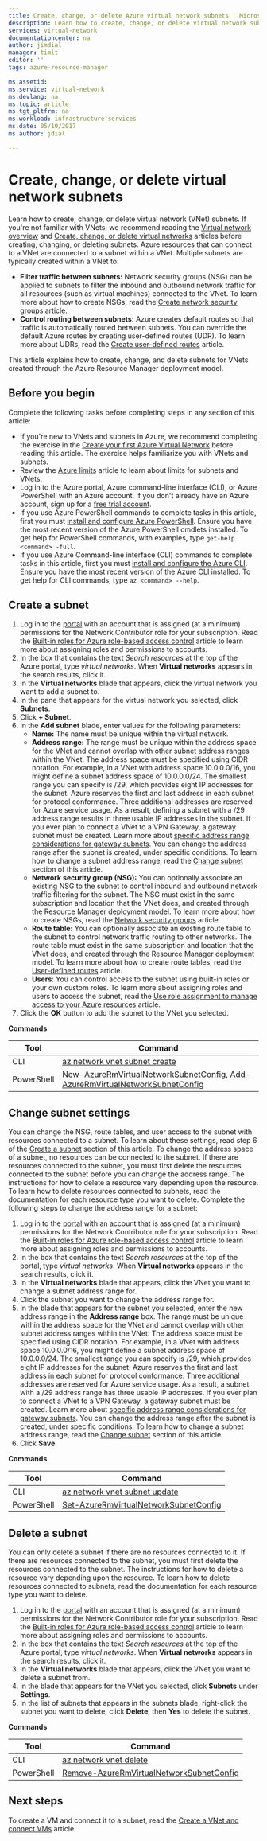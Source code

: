 ```yaml
---
title: Create, change, or delete Azure virtual network subnets | Microsoft Docs
description: Learn how to create, change, or delete virtual network subnets.
services: virtual-network
documentationcenter: na
author: jimdial
manager: timlt
editor: ''
tags: azure-resource-manager

ms.assetid: 
ms.service: virtual-network
ms.devlang: na
ms.topic: article
ms.tgt_pltfrm: na
ms.workload: infrastructure-services
ms.date: 05/10/2017
ms.author: jdial

---
```

# Create, change, or delete virtual network subnets

Learn how to create, change, or delete virtual network (VNet) subnets. If you're not familiar with VNets, we recommend reading the [Virtual network overview](virtual-networks-overview.md) and [Create, change, or delete virtual networks](virtual-network-manage-network.md) articles before creating, changing, or deleting subnets. Azure resources that can connect to a VNet are connected to a subnet within a VNet. Multiple subnets are typically created within a VNet to:
- **Filter traffic between subnets:** Network security groups (NSG) can be applied to subnets to filter the inbound and outbound network traffic for all resources (such as virtual machines) connected to the VNet. To learn more about how to create NSGs, read the [Create network security groups](virtual-networks-create-nsg-arm-pportal.md) article.
- **Control routing between subnets:** Azure creates default routes so that traffic is automatically routed between subnets. You can override the default Azure routes by creating user-defined routes (UDR). To learn more about UDRs, read the [Create user-defined routes](virtual-network-create-udr-arm-ps.md) article. 

This article explains how to create, change, and delete subnets for VNets created through the Azure Resource Manager deployment model.
 
## <a name="before"></a>Before you begin

Complete the following tasks before completing steps in any section of this article:

- If you're new to VNets and subnets in Azure, we recommend completing the exercise in the [Create your first Azure Virtual Network](virtual-network-get-started-vnet-subnet.md) before reading this article. The exercise helps familiarize you with VNets and subnets.
- Review the [Azure limits](../azure-subscription-service-limits.md?toc=%2fazure%2fvirtual-network%2ftoc.json#azure-resource-manager-virtual-networking-limits) article to learn about limits for subnets and VNets.
- Log in to the Azure portal, Azure command-line interface (CLI), or Azure PowerShell with an Azure account. If you don't already have an Azure account, sign up for a [free trial account](https://azure.microsoft.com/free).
- If you use Azure PowerShell commands to complete tasks in this article, first you must [install and configure Azure PowerShell](/powershell/azureps-cmdlets-docs?toc=%2fazure%2fvirtual-network%2ftoc.json). Ensure you have the most recent version of the Azure PowerShell cmdlets installed. To get help for PowerShell commands, with examples, type `get-help <command> -full`.
- If you use Azure Command-line interface (CLI) commands to complete tasks in this article, first you must [install and configure the Azure CLI](/cli/azure/install-azure-cli?toc=%2fazure%2fvirtual-network%2ftoc.json). Ensure you have the most recent version of the Azure CLI installed. To get help for CLI commands, type `az <command> --help`.


## <a name="create-subnet"></a>Create a subnet

1. Log in to the [portal](https://portal.azure.com) with an account that is assigned (at a minimum) permissions for the Network Contributor role for your subscription. Read the [Built-in roles for Azure role-based access control](../active-directory/role-based-access-built-in-roles.md?toc=%2fazure%2fvirtual-network%2ftoc.json#network-contributor) article to learn more about assigning roles and permissions to accounts.
2. In the box that contains the text *Search resources* at the top of the Azure portal, type *virtual networks*. When **Virtual networks** appears in the search results, click it.
3. In the **Virtual networks** blade that appears, click the virtual network you want to add a subnet to.
4. In the pane that appears for the virtual network you selected, click **Subnets**.
5. Click **+ Subnet**.
6. In the **Add subnet** blade, enter values for the following parameters:
	- **Name:** The name must be unique within the virtual network.
	- **Address range:** The range must be unique within the address space for the VNet and cannot overlap with other subnet address ranges within the VNet. The address space must be specified using CIDR notation. For example, in a VNet with address space 10.0.0.0/16, you might define a subnet address space of 10.0.0.0/24. The smallest range you can specify is /29, which provides eight IP addresses for the subnet. Azure reserves the first and last address in each subnet for protocol conformance. Three additional addresses are reserved for Azure service usage. As a result, defining a subnet with a /29 address range results in three usable IP addresses in the subnet. If you ever plan to connect a VNet to a VPN Gateway, a gateway subnet must be created. Learn more about [specific address range considerations for gateway subnets](../vpn-gateway/vpn-gateway-about-vpn-gateway-settings.md?toc=%2fazure%2fvirtual-network%2ftoc.json#a-namegwsubagateway-subnet). You can change the address range after the subnet is created, under specific conditions. To learn how to change a subnet address range, read the [Change subnet](#change-subnet) section of this article.
	- **Network security group (NSG):** You can optionally associate an existing NSG to the subnet to control inbound and outbound network traffic filtering for the subnet. The NSG must exist in the same subscription and location that the VNet does, and created through the Resource Manager deployment model. To learn more about how to create NSGs, read the [Network security groups](virtual-networks-create-nsg-arm-pportal.md) article.
	- **Route table:** You can optionally associate an existing route table to the subnet to control network traffic routing to other networks. The route table must exist in the same subscription and location that the VNet does, and created through the Resource Manager deployment model. To learn more about how to create route tables, read the [User-defined routes](virtual-network-create-udr-arm-ps.md) article.
	- **Users**: You can control access to the subnet using built-in roles or your own custom roles. To learn more about assigning roles and users to access the subnet, read the [Use role assignment to manage access to your Azure resources](../active-directory/role-based-access-control-configure.md?toc=%2fazure%2fvirtual-network%2ftoc.json#add-access) article.
7. Click the **OK** button to add the subnet to the VNet you selected.

**Commands**

|Tool|Command|
|---|---|
|CLI|[az network vnet subnet create](/cli/azure/network/vnet/subnet?toc=%2fazure%2fvirtual-network%2ftoc.json#create)|
|PowerShell|[New-AzureRmVirtualNetworkSubnetConfig](/powershell/module/azurerm.network/new-azurermvirtualnetworksubnetconfig?view=azurermps-3.8.0?toc=%2fazure%2fvirtual-network%2ftoc.json), [Add-AzureRmVirtualNetworkSubnetConfig](/powershell/module/azurerm.network/add-azurermvirtualnetworksubnetconfig?view=azurermps-3.8.0?toc=%2fazure%2fvirtual-network%2ftoc.json)|

## <a name="change-subnet"></a>Change subnet settings

You can change the NSG, route tables, and user access to the subnet with resources connected to a subnet. To learn about these settings, read step 6 of the [Create a subnet](#create-subnet) section of this article. To change the address space of a subnet, no resources can be connected to the subnet. If there are resources connected to the subnet, you must first delete the resources connected to the subnet before you can change the address range. The instructions for how to delete a resource vary depending upon the resource. To learn how to delete resources connected to subnets, read the documentation for each resource type you want to delete. Complete the following steps to change the address range for a subnet:

1. Log in to the [portal](https://portal.azure.com) with an account that is assigned (at a minimum) permissions for the Network Contributor role for your subscription. Read the [Built-in roles for Azure role-based access control](../active-directory/role-based-access-built-in-roles.md?toc=%2fazure%2fvirtual-network%2ftoc.json#network-contributor) article to learn more about assigning roles and permissions to accounts.
2. In the box that contains the text *Search resources* at the top of the portal, type *virtual networks*. When **Virtual networks** appears in the search results, click it.
3. In the **Virtual networks** blade that appears, click the VNet you want to change a subnet address range for.
4. Click the subnet you want to change the address range for.
5. In the blade that appears for the subnet you selected, enter the new address range in the **Address range** box. The range must be unique within the address space for the VNet and cannot overlap with other subnet address ranges within the VNet. The address space must be specified using CIDR notation. For example, in a VNet with address space 10.0.0.0/16, you might define a subnet address space of 10.0.0.0/24. The smallest range you can specify is /29, which provides eight IP addresses for the subnet. Azure reserves the first and last address in each subnet for protocol conformance. Three additional addresses are reserved for Azure service usage. As a result, a subnet with a /29 address range has three usable IP addresses. If you ever plan to connect a VNet to a VPN Gateway, a gateway subnet must be created. Learn more about [specific address range considerations for gateway subnets](../vpn-gateway/vpn-gateway-about-vpn-gateway-settings.md?toc=%2fazure%2fvirtual-network%2ftoc.json#a-namegwsubagateway-subnet). You can change the address range after the subnet is created, under specific conditions. To learn how to change a subnet address range, read the [Change subnet](#change-subnet) section of this article.
6. Click **Save**.

**Commands**

|Tool|Command|
|---|---|
|CLI|[az network vnet subnet update](/cli/azure/network/vnet?toc=%2fazure%2fvirtual-network%2ftoc.json#update)|
|PowerShell|[Set-AzureRmVirtualNetworkSubnetConfig](/powershell/module/azurerm.network/set-azurermvirtualnetworksubnetconfig?view=azurermps-3.8.0?toc=%2fazure%2fvirtual-network%2ftoc.json)|


## <a name="delete-subnet"></a>Delete a subnet

You can only delete a subnet if there are no resources connected to it. If there are resources connected to the subnet, you must first delete the resources connected to the subnet. The instructions for how to delete a resource vary depending upon the resource. To learn how to delete resources connected to subnets, read the documentation for each resource type you want to delete.

1. Log in to the [portal](https://portal.azure.com) with an account that is assigned (at a minimum) permissions for the Network Contributor role for your subscription. Read the [Built-in roles for Azure role-based access control](../active-directory/role-based-access-built-in-roles.md?toc=%2fazure%2fvirtual-network%2ftoc.json#network-contributor) article to learn more about assigning roles and permissions to accounts.
2. In the box that contains the text *Search resources* at the top of the Azure portal, type *virtual networks*. When **Virtual networks** appears in the search results, click it.
3. In the **Virtual networks** blade that appears, click the VNet you want to delete a subnet from.
4. In the blade that appears for the VNet you selected, click **Subnets** under **Settings**.
5. In the list of subnets that appears in the subnets blade, right-click the subnet you want to delete, click **Delete**, then **Yes** to delete the subnet.

**Commands**

|Tool|Command|
|---|---|
|CLI|[az network vnet delete](/cli/azure/network/vnet?toc=%2fazure%2fvirtual-network%2ftoc.json#delete)|
|PowerShell|[Remove-AzureRmVirtualNetworkSubnetConfig](/powershell/module/azurerm.network/remove-azurermvirtualnetworksubnetconfig?view=azurermps-3.8.0?toc=%2fazure%2fvirtual-network%2ftoc.json)|

## <a name="next-steps"></a>Next steps

To create a VM and connect it to a subnet, read the [Create a VNet and connect VMs](virtual-network-get-started-vnet-subnet.md#a-namecreate-vmsacreate-virtual-machines) article.